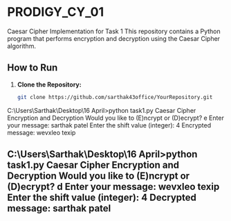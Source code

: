 # PRODIGY_CY_01
Caesar Cipher Implementation for Task 1
This repository contains a Python program that performs encryption and decryption using the Caesar Cipher algorithm.

## How to Run

1. **Clone the Repository:**
   ```bash
   git clone https://github.com/sarthak43office/YourRepository.git


C:\Users\Sarthak\Desktop\16 April>python task1.py
Caesar Cipher Encryption and Decryption
Would you like to (E)ncrypt or (D)ecrypt? e
Enter your message: sarthak patel
Enter the shift value (integer): 4
Encrypted message: wevxleo texip

C:\Users\Sarthak\Desktop\16 April>python task1.py
Caesar Cipher Encryption and Decryption
Would you like to (E)ncrypt or (D)ecrypt? d
Enter your message: wevxleo texip
Enter the shift value (integer): 4
Decrypted message: sarthak patel
--------------------------------------------
